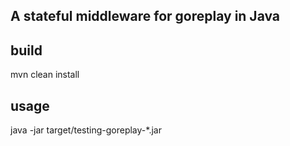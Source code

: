 ## A stateful middleware for goreplay in Java

## build
mvn clean install

## usage
java -jar target/testing-goreplay-*.jar

